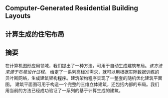 ## Computer-Generated Residential Building Layouts
## 计算生成的住宅布局

## 摘要
在计算机图形应用领域，我们提出了一种方法，可用于自动生成建筑布局。*该方法来源于布局设计过程*。
给定了一系列高标准需求，就可以用根据实际数据训练的贝叶斯网络，生成建筑架构程序。建筑架构程序实现了一整套的随机优化建筑平面图。
建筑平面图可用于构造一个完整的三维立体建筑，还包括内部的布局。我们用当前的方法已经成功验证了一系列的基于计算生成的建筑。
